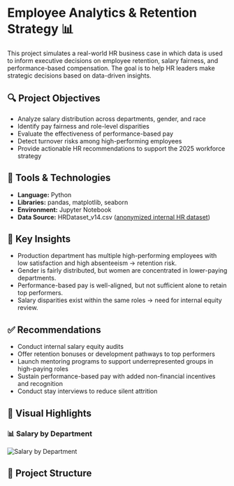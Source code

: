 # Employee Analytics & Retention Strategy 📊

This project simulates a real-world HR business case in which data is used to inform executive decisions on employee retention, salary fairness, and performance-based compensation. The goal is to help HR leaders make strategic decisions based on data-driven insights.

## 🔍 Project Objectives

- Analyze salary distribution across departments, gender, and race
- Identify pay fairness and role-level disparities
- Evaluate the effectiveness of performance-based pay
- Detect turnover risks among high-performing employees
- Provide actionable HR recommendations to support the 2025 workforce strategy

## 🧰 Tools & Technologies

- **Language:** Python
- **Libraries:** pandas, matplotlib, seaborn
- **Environment:** Jupyter Notebook
- **Data Source:** HRDataset_v14.csv ([anonymized internal HR dataset](https://www.kaggle.com/datasets/rhuebner/human-resources-data-set))

## 🧠 Key Insights

- Production department has multiple high-performing employees with low satisfaction and high absenteeism → retention risk.
- Gender is fairly distributed, but women are concentrated in lower-paying departments.
- Performance-based pay is well-aligned, but not sufficient alone to retain top performers.
- Salary disparities exist within the same roles → need for internal equity review.

## ✅ Recommendations

- Conduct internal salary equity audits
- Offer retention bonuses or development pathways to top performers
- Launch mentoring programs to support underrepresented groups in high-paying roles
- Sustain performance-based pay with added non-financial incentives and recognition
- Conduct stay interviews to reduce silent attrition

## 📸 Visual Highlights

### 📊 Salary by Department

![Salary by Department](images/salary_by_department.png)

## 📂 Project Structure
